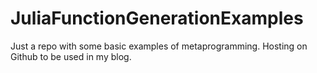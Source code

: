 # JuliaFunctionGenerationExamples

Just a repo with some basic examples of metaprogramming. Hosting on Github to be used in my blog.
